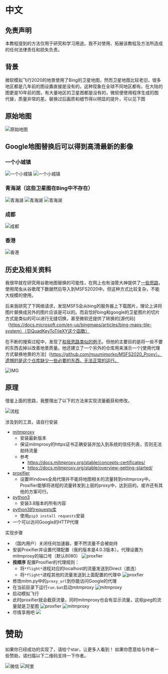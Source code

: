 # 中文
## 免责声明

本教程提到的方法仅用于研究和学习用途。我不对使用、拓展该教程及方法所造成的任何法律责任和损失负责。

## 背景

微软模拟飞行2020的地景使用了Bing的卫星地图，然而卫星地图比较老旧，很多地区都是几年前的图设置直接是没有的。这种现象在全球不同地区都有。在大陆的图更是10年前的图，有大量地区的卫星图都是没有的，微软便使用程序生成的图代替，质量非常的差。替换过后画质和细节得以明显的提升，可以见下图

## 原始地图
![原始地图](./doc/compare-1.jpg)

## Google地图替换后可以得到高清最新的影像

### 一个小城镇
![一个小城镇](./doc/compare-2.jpg)
![一个小城镇](./doc/compare-3.png)

### 青海湖（这些卫星图在Bing中不存在）

![青海湖](./doc/lake.jpg)
![青海湖](./doc/lake-2.jpg)
![青海湖](./doc/lake-3.jpg)

### 成都

![成都](./doc/chengdu.png)

### 香港

![香港](./doc/hongkong.jpg)


## 历史及相关资料

我很早就在研究用谷歌地图替换的可能性，在网上也有油管大神提供了[一些思路](https://flightsim.to/file/4074/google-earth-decoder-optimisation-tools?__cf_chl_jschl_tk__=pmd_2902fb008a3441de2f812b093625596ad796f737-1628304162-0-gqNtZGzNAk2jcnBszQjO)，使用爬虫从谷歌爬下数据然后导入到MSFS2020中。但这种方式比较复杂，不能大规模的使用。

后来我研究了下网络请求，发现MSFS会从bing的服务器上下载图片，理论上讲将图片替换成另外的图片应该是可以的。而且恰好bing和google的卫星图片的切片方式是类似的可以进行无缝切换，甚至微软还提供了转换的[源代码]（https://docs.microsoft.com/en-us/bingmaps/articles/bing-maps-tile-system）（见QuadKeyToTileXY这个函数）

在不断的搜索过程中，发现了[和我思路类似的例子](
https://github.com/muumimorko/MSFS2020_CGLTools/issues/2#issuecomment-762232597)。但他的主要目的是将一些不要的东西去掉以改善地景质量。他还建立了一个另外的仓库用来演示一个[使用代理方式替换地景的方法]（https://github.com/muumimorko/MSFS2020_Proxy）。遗憾的是这个仓库缺少一些必要的东西，无法正常的运行。

![IMG](https://user-images.githubusercontent.com/9518369/104909810-173dfb00-5991-11eb-8e17-4063deb7ab8f.jpg)

## 原理

借鉴上面的思路，我整理出了以下的方法来实现流量截获和修改。

![流程](doc/principle.drawio.png)

涉及到的工具，请自行安装
* [mitmproxy](https://mitmproxy.org/)
  * 安装最新版本
  * 保证mitmproxy的https证书正确安装并加入到系统的信任列表，否则无法劫持流量
  * 参考
    * https://docs.mitmproxy.org/stable/concepts-certificates/
    * https://docs.mitmproxy.org/stable/overview-getting-started/
* [proxifier](https://www.proxifier.com/)
  * 设置Windows全局代理并不能将地图相关的流量转到mitmproxy中。Proxifier能够将进程的流量转发到上层的proxy中，达到目的。或许还有其他的方案可行。
* [python3](https://www.python.org/downloads/)
  * 安装3.8版本的所有内容
* [python3的requests库](https://docs.python-requests.org/en/master/)
  * 使用`pip3 install requests`安装
* 一个可以访问Google的HTTP代理

实现步骤

* （国内用户）关闭任何加速器，要不然流量不会被劫持
* 安装Proxifier并设置代理配置（我的版本是4.0.3版本）。代理设置为mitmproxy的端口号（默认8080）
   ![proxfier](./doc/proxifier-1.png)
* **按顺序** 配置Proxifier的代理规则：
  * 将`*flight*`进程对应的localhost的流量发送到Direct（直连）
  * 将`*flight*`进程其他的流量发送到上面配置的代理中
  ![proxfier](./doc/proxifier-2.png)
* 修改mitm.py中的`proxy_url`到你能访问Google的代理
* 在当前目录下运行`run.bat`启动mitmproxy
  ![mitmproxy](./doc/mitm.png)
* 启动模拟飞行
* 此时proxifier就会截获流量，同时mitmproxy也会有显示流量，这些jpeg的流量就是卫星图
  ![proxfier](./doc/proxifier-3.png)
  ![mitmproxy](./doc/mitm-2.png)
* 尽情享用吧
  ![](./doc/xian.png)

# 赞助

如果你已经成功的实现了，请给个star，让更多人看到！
如果你愿意给与作者一些赞助，请扫描以下二维码支持一下作者。

![微信](./doc/mm_reward_qrcode_1628320842310.png)
![阿里](./doc/1628320893.jpg)